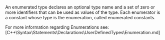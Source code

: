 An enumerated type declares an optional type name and a set of zero or more identifiers that can be used as values of the type. Each enumerator is a constant whose type is the enumeration, called enumerated constants.

For more information regarding Enumerations see:
[C++\Syntax\Statements\Declarations\UserDefinedTypes\Enumeration.md]
